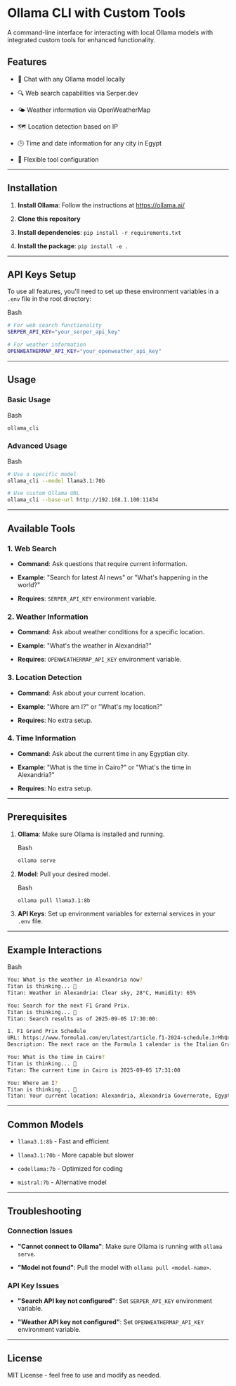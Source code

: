Ollama CLI with Custom Tools
============================

A command-line interface for interacting with local Ollama models with integrated custom tools for enhanced functionality.

Features
--------

-   🤖  Chat with any Ollama model locally

-   🔍 Web search capabilities via Serper.dev

-   🌤️ Weather information via OpenWeatherMap

-   🗺️ Location detection based on IP

-   🕒 Time and date information for any city in Egypt

-   🔧 Flexible tool configuration

* * * * *

Installation
------------

1.  **Install Ollama**: Follow the instructions at <https://ollama.ai/>

2.  **Clone this repository**

3.  **Install dependencies**: `pip install -r requirements.txt`

4.  **Install the package**: `pip install -e .`

* * * * *

API Keys Setup
--------------

To use all features, you'll need to set up these environment variables in a `.env` file in the root directory:

Bash

```bash
# For web search functionality
SERPER_API_KEY="your_serper_api_key"

# For weather information
OPENWEATHERMAP_API_KEY="your_openweather_api_key"
```

* * * * *

Usage
-----

### Basic Usage

Bash

```bash
ollama_cli
```

### Advanced Usage

Bash

```bash
# Use a specific model
ollama_cli --model llama3.1:70b

# Use custom Ollama URL
ollama_cli --base-url http://192.168.1.100:11434
```

* * * * *

Available Tools
---------------

### 1\. Web Search

-   **Command**: Ask questions that require current information.

-   **Example**: "Search for latest AI news" or "What's happening in the world?"

-   **Requires**: `SERPER_API_KEY` environment variable.

### 2\. Weather Information

-   **Command**: Ask about weather conditions for a specific location.

-   **Example**: "What's the weather in Alexandria?"

-   **Requires**: `OPENWEATHERMAP_API_KEY` environment variable.

### 3\. Location Detection

-   **Command**: Ask about your current location.

-   **Example**: "Where am I?" or "What's my location?"

-   **Requires**: No extra setup.

### 4\. Time Information

-   **Command**: Ask about the current time in any Egyptian city.

-   **Example**: "What is the time in Cairo?" or "What's the time in Alexandria?"

-   **Requires**: No extra setup.

* * * * *

Prerequisites
-------------

1.  **Ollama**: Make sure Ollama is installed and running.

    Bash

    ```bash
    ollama serve
    ```

2.  **Model**: Pull your desired model.

    Bash

    ```bash
    ollama pull llama3.1:8b
    ```

3.  **API Keys**: Set up environment variables for external services in your `.env` file.

* * * * *

Example Interactions
--------------------

Bash

```bash
You: What is the weather in Alexandria now?
Titan is thinking... 🧠
Titan: Weather in Alexandria: Clear sky, 28°C, Humidity: 65%

You: Search for the next F1 Grand Prix.
Titan is thinking... 🧠
Titan: Search results as of 2025-09-05 17:30:00:

1. F1 Grand Prix Schedule
URL: https://www.formula1.com/en/latest/article.f1-2024-schedule.3rMhQxT9p.html
Description: The next race on the Formula 1 calendar is the Italian Grand Prix in Monza on September 6-8.

You: What is the time in Cairo?
Titan is thinking... 🧠
Titan: The current time in Cairo is 2025-09-05 17:31:00

You: Where am I?
Titan is thinking... 🧠
Titan: Your current location: Alexandria, Alexandria Governorate, Egypt
```

* * * * *

Common Models
-------------

-   `llama3.1:8b` - Fast and efficient

-   `llama3.1:70b` - More capable but slower

-   `codellama:7b` - Optimized for coding

-   `mistral:7b` - Alternative model

* * * * *

Troubleshooting
---------------

### Connection Issues

-   **"Cannot connect to Ollama"**: Make sure Ollama is running with `ollama serve`.

-   **"Model not found"**: Pull the model with `ollama pull <model-name>`.

### API Key Issues

-   **"Search API key not configured"**: Set `SERPER_API_KEY` environment variable.

-   **"Weather API key not configured"**: Set `OPENWEATHERMAP_API_KEY` environment variable.

* * * * *

License
-------

MIT License - feel free to use and modify as needed.